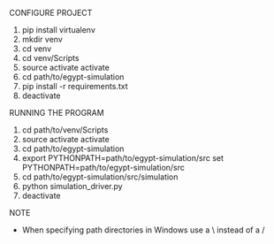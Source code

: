 CONFIGURE PROJECT
1. pip install virtualenv
2. mkdir venv
3. cd venv
4. cd venv/Scripts
5. source activate      <!-- Linux -->
   activate             <!-- Windows -->
6. cd path/to/egypt-simulation
7. pip install -r requirements.txt
8. deactivate

RUNNING THE PROGRAM
1. cd path/to/venv/Scripts
2. source activate      <!-- Linux -->
   activate             <!-- Windows -->
3. cd path/to/egypt-simulation
4. export PYTHONPATH=path/to/egypt-simulation/src       <!-- Linux -->
   set PYTHONPATH=path/to/egypt-simulation/src          <!-- Windows -->
5. cd path/to/egypt-simulation/src/simulation
6. python simulation_driver.py
7. deactivate

NOTE
* When specifying path directories in Windows use a \ instead of a /
